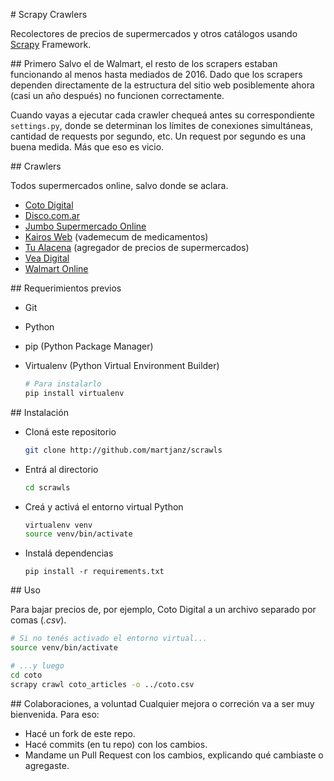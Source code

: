 # Scrapy Crawlers

Recolectores de precios de supermercados y otros catálogos usando
[Scrapy](https://scrapy.org/) Framework.


## Primero
Salvo el de Walmart, el resto de los scrapers estaban funcionando al menos hasta
mediados de 2016. Dado que los scrapers dependen directamente de la estructura
del sitio web posiblemente ahora (casi un año después) no funcionen correctamente.

Cuando vayas a ejecutar cada crawler chequeá antes su correspondiente `settings.py`,
donde se determinan los límites de conexiones simultáneas, cantidad de requests
por segundo, etc. Un request por segundo es una buena medida. Más que eso es vicio.

## Crawlers

Todos supermercados online, salvo donde se aclara.

* [Coto Digital](www.cotodigital.com.ar)
* [Disco.com.ar](http://disco.com.ar/)
* [Jumbo Supermercado Online](https://www.jumbo.com.ar/)
* [Kairos Web](http://ar.kairosweb.com/) (vademecum de medicamentos)
* [Tu Alacena](http://tualacena.com/) (agregador de precios de supermercados)
* [Vea Digital](http://veadigital.com.ar/)
* [Walmart Online](http://walmartonline.com.ar/)

## Requerimientos previos

* Git
* Python
* pip (Python Package Manager)
* Virtualenv (Python Virtual Environment Builder)

  ```sh
  # Para instalarlo
  pip install virtualenv
  ```

## Instalación

* Cloná este repositorio

  ```sh
  git clone http://github.com/martjanz/scrawls
  ```

* Entrá al directorio

  ```sh
  cd scrawls
  ```

* Creá y activá el entorno virtual Python

  ```sh
  virtualenv venv
  source venv/bin/activate
  ```

* Instalá dependencias

  ```
  pip install -r requirements.txt
  ```

## Uso

Para bajar precios de, por ejemplo, Coto Digital a un archivo separado por comas (_.csv_).

```sh
# Si no tenés activado el entorno virtual...
source venv/bin/activate

# ...y luego
cd coto
scrapy crawl coto_articles -o ../coto.csv
```


## Colaboraciones, a voluntad
Cualquier mejora o correción va a ser muy bienvenida. Para eso:
  * Hacé un fork de este repo.
  * Hacé commits (en tu repo) con los cambios.
  * Mandame un Pull Request con los cambios, explicando qué cambiaste o agregaste.

